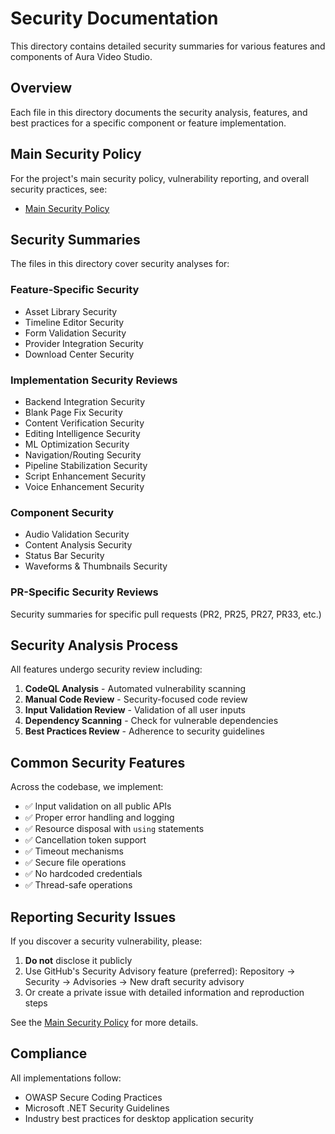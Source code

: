 # Security Documentation

This directory contains detailed security summaries for various features and components of Aura Video Studio.

## Overview

Each file in this directory documents the security analysis, features, and best practices for a specific component or feature implementation.

## Main Security Policy

For the project's main security policy, vulnerability reporting, and overall security practices, see:
- [Main Security Policy](../../SECURITY.md)

## Security Summaries

The files in this directory cover security analyses for:

### Feature-Specific Security
- Asset Library Security
- Timeline Editor Security
- Form Validation Security
- Provider Integration Security
- Download Center Security

### Implementation Security Reviews
- Backend Integration Security
- Blank Page Fix Security
- Content Verification Security
- Editing Intelligence Security
- ML Optimization Security
- Navigation/Routing Security
- Pipeline Stabilization Security
- Script Enhancement Security
- Voice Enhancement Security

### Component Security
- Audio Validation Security
- Content Analysis Security
- Status Bar Security
- Waveforms & Thumbnails Security

### PR-Specific Security Reviews
Security summaries for specific pull requests (PR2, PR25, PR27, PR33, etc.)

## Security Analysis Process

All features undergo security review including:
1. **CodeQL Analysis** - Automated vulnerability scanning
2. **Manual Code Review** - Security-focused code review
3. **Input Validation Review** - Validation of all user inputs
4. **Dependency Scanning** - Check for vulnerable dependencies
5. **Best Practices Review** - Adherence to security guidelines

## Common Security Features

Across the codebase, we implement:
- ✅ Input validation on all public APIs
- ✅ Proper error handling and logging
- ✅ Resource disposal with `using` statements
- ✅ Cancellation token support
- ✅ Timeout mechanisms
- ✅ Secure file operations
- ✅ No hardcoded credentials
- ✅ Thread-safe operations

## Reporting Security Issues

If you discover a security vulnerability, please:
1. **Do not** disclose it publicly
2. Use GitHub's Security Advisory feature (preferred): Repository → Security → Advisories → New draft security advisory
3. Or create a private issue with detailed information and reproduction steps

See the [Main Security Policy](../../SECURITY.md) for more details.

## Compliance

All implementations follow:
- OWASP Secure Coding Practices
- Microsoft .NET Security Guidelines
- Industry best practices for desktop application security
